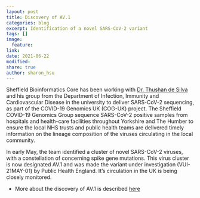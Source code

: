 ```yaml
---
layout: post
title: Discovery of AV.1
categories: blog
excerpt: Identification of a novel SARS-CoV-2 variant 
tags: []
image:
  feature:
link:
date: 2021-06-22
modified:
share: true
author: sharon_hsu
---
```



Sheffield Bioinformatics Core has been working with [Dr. Thushan de Silva](https://www.sheffield.ac.uk/medicine/people/iicd/thushan-de-silva) and his group from the Department of Infection, Immunity and Cardiovascular Disease in the university to deliver SARS-CoV-2 sequencing, as part of the COVID-19 Genomics UK (COG-UK) project. The Sheffield COVID-19 Genomics Group sequence SARS-CoV-2 positive samples from hospitals and health-care facilities throughout Yorkshire and The Humber to ensure the local NHS trusts and public health teams are delivered timely information on the lineage composition of the viruses circulating in the local community.

In early May, the team identified a cluster of novel SARS-CoV-2 viruses, with a constellation of concerning spike gene mutations. This virus cluster is now designated AV.1 and was made the variant under investigation (VUI-21MAY-01) by Public Health England. It’s circulation in the UK is being closely monitored. 

- More about the discovery of AV.1 is described [here](https://virological.org/t/detection-of-spike-mutations-d80g-t95i-g142d-144-n439k-e484k-p681h-i1130v-and-d1139h-in-b-1-1-482-lineage-av-1-samples-from-south-yorkshire-uk/699)
